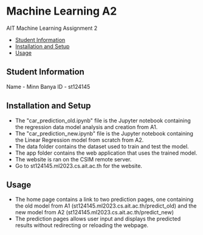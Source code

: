 # Machine Learning A2
 AIT Machine Learning Assignment 2

- [Student Information](#student-information)
- [Installation and Setup](#installation-and-setup)
- [Usage](#usage)

## Student Information
 Name - Minn Banya
 ID - st124145

## Installation and Setup
 - The "car_prediction_old.ipynb" file is the Jupyter notebook containing the regression data model analysis and creation from A1.
 - The "car_prediction_new.ipynb" file is the Jupyter notebook containing the Linear Regression model from scratch from A2.
 - The data folder contains the dataset used to train and test the model.
 - The app folder contains the web application that uses the trained model.
 - The website is ran on the CSIM remote server.
 - Go to st124145.ml2023.cs.ait.ac.th for the website.


## Usage
 - The home page contains a link to two prediction pages, one containing the old model from A1 (st124145.ml2023.cs.ait.ac.th/predict_old) and the new model from A2 (st124145.ml2023.cs.ait.ac.th/predict_new)
 - The prediction pages allows user input and displays the predicted results without redirecting or reloading the webpage.

